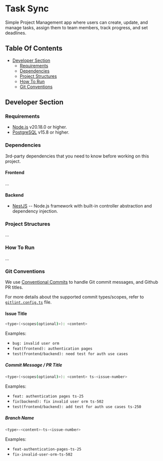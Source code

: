 # Task Sync

Simple Project Management app where users can create, update, and manage
tasks, assign them to team members, track progress, and set deadlines.

## Table Of Contents

- [Developer Section](#developer-section)
  - [Requirements](#requirements)
  - [Dependencies](#dependencies)
  - [Project Structures](#project-structures)
  - [How To Run](#how-to-run)
  - [Git Conventions](#git-conventions)

## Developer Section

### Requirements

- [Node.js](https://nodejs.org/) v20.18.0 or higher.
- [PostgreSQL](https://www.postgresql.org/) v15.8 or higher.

### Dependencies

3rd-party dependencies that you need to know before working on this project.

#### Frontend

...

#### Backend

[nestjs]: https://docs.nestjs.com/

- [NestJS][nestjs] -- Node.js framework with built-in
  controller abstraction and dependency injection.

### Project Structures

...

### How To Run

...

### Git Conventions

[conventional-commits]: https://www.conventionalcommits.org

We use [Conventional Commits][conventional-commits] to handle Git commit
messages, and Github PR titles.

For more details about the supported commit types/scopes, refer to
[`gitlint.config.ts`](gitlint.config.ts) file.

#### Issue Title

```sh
<type>(<scopes(optional)>): <content>
```

Examples:

- `bug: invalid user orm`
- `feat(frontend): authentication pages`
- `test(frontend/backend): need test for auth use cases`

##### Commit Message / PR Title

```sh
<type>(<scopes(optional)>): <content> ts-<issue-number>
```

Examples:

- `feat: authentication pages ts-25`
- `fix(backend): fix invalid user orm ts-502`
- `test(frontend/backend): add test for auth use cases ts-250`

##### Branch Name

```sh
<type>-<content>-ts-<issue-number>
```

Examples:

- `feat-authentication-pages-ts-25`
- `fix-invalid-user-orm-ts-502`
